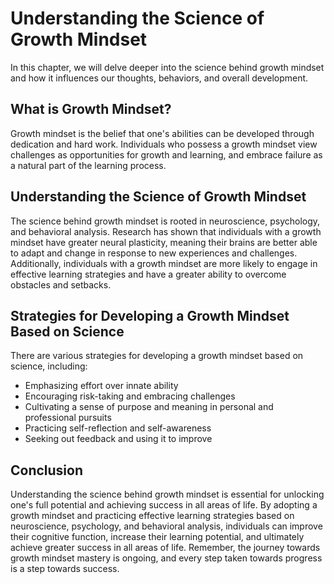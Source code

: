 Understanding the Science of Growth Mindset
===================================================================================================

In this chapter, we will delve deeper into the science behind growth mindset and how it influences our thoughts, behaviors, and overall development.

What is Growth Mindset?
-----------------------

Growth mindset is the belief that one's abilities can be developed through dedication and hard work. Individuals who possess a growth mindset view challenges as opportunities for growth and learning, and embrace failure as a natural part of the learning process.

Understanding the Science of Growth Mindset
-------------------------------------------

The science behind growth mindset is rooted in neuroscience, psychology, and behavioral analysis. Research has shown that individuals with a growth mindset have greater neural plasticity, meaning their brains are better able to adapt and change in response to new experiences and challenges. Additionally, individuals with a growth mindset are more likely to engage in effective learning strategies and have a greater ability to overcome obstacles and setbacks.

Strategies for Developing a Growth Mindset Based on Science
-----------------------------------------------------------

There are various strategies for developing a growth mindset based on science, including:

* Emphasizing effort over innate ability
* Encouraging risk-taking and embracing challenges
* Cultivating a sense of purpose and meaning in personal and professional pursuits
* Practicing self-reflection and self-awareness
* Seeking out feedback and using it to improve

Conclusion
----------

Understanding the science behind growth mindset is essential for unlocking one's full potential and achieving success in all areas of life. By adopting a growth mindset and practicing effective learning strategies based on neuroscience, psychology, and behavioral analysis, individuals can improve their cognitive function, increase their learning potential, and ultimately achieve greater success in all areas of life. Remember, the journey towards growth mindset mastery is ongoing, and every step taken towards progress is a step towards success.
